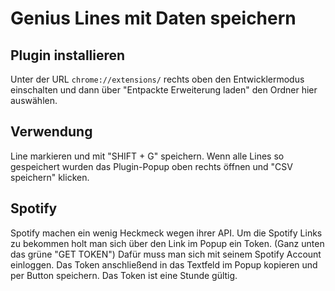 # Genius Lines mit Daten speichern

## Plugin installieren
Unter der URL `chrome://extensions/` rechts oben den Entwicklermodus einschalten und dann über "Entpackte Erweiterung laden" den Ordner hier auswählen.

## Verwendung
Line markieren und mit "SHIFT + G" speichern. Wenn alle Lines so gespeichert wurden das Plugin-Popup oben rechts öffnen und "CSV speichern" klicken.

## Spotify
Spotify machen ein wenig Heckmeck wegen ihrer API. Um die Spotify Links zu bekommen holt man sich über den Link im Popup ein Token. (Ganz unten das grüne "GET TOKEN") Dafür muss man sich mit seinem Spotify Account einloggen. Das Token anschließend in das Textfeld im Popup kopieren und per Button speichern. Das Token ist eine Stunde gültig.
